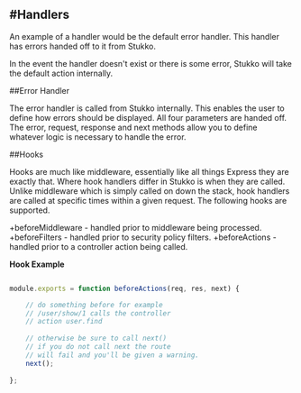 #Handlers
----

An example of a handler would be the default error handler. This handler has errors handed off to it from Stukko.

In the event the handler doesn't exist or there is some error, Stukko will take the default action internally.

##Error Handler

The error handler is called from Stukko internally. This enables the user to define how errors should be displayed. 
All four parameters are handed off. The error, request, response and next methods allow you to define whatever
logic is necessary to handle the error. 

##Hooks

Hooks are much like middleware, essentially like all things Express they are exactly that. Where hook handlers differ
in Stukko is when they are called. Unlike middleware which is simply called on down the stack, hook handlers are 
called at specific times within a given request. The following hooks are supported.

+beforeMiddleware - handled prior to middleware being processed.
+beforeFilters - handled prior to security policy filters.
+beforeActions - handled prior to a controller action being called.

**Hook Example**

```js

module.exports = function beforeActions(req, res, next) {

    // do something before for example
    // /user/show/1 calls the controller
    // action user.find
    
    // otherwise be sure to call next()
    // if you do not call next the route 
    // will fail and you'll be given a warning.
    next();
    
};

```